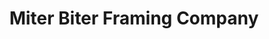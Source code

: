 ---
title: "Miter Biter Framing Company"
url: /melrose/miter-biter-framing-company/
shop: Rahmen
---